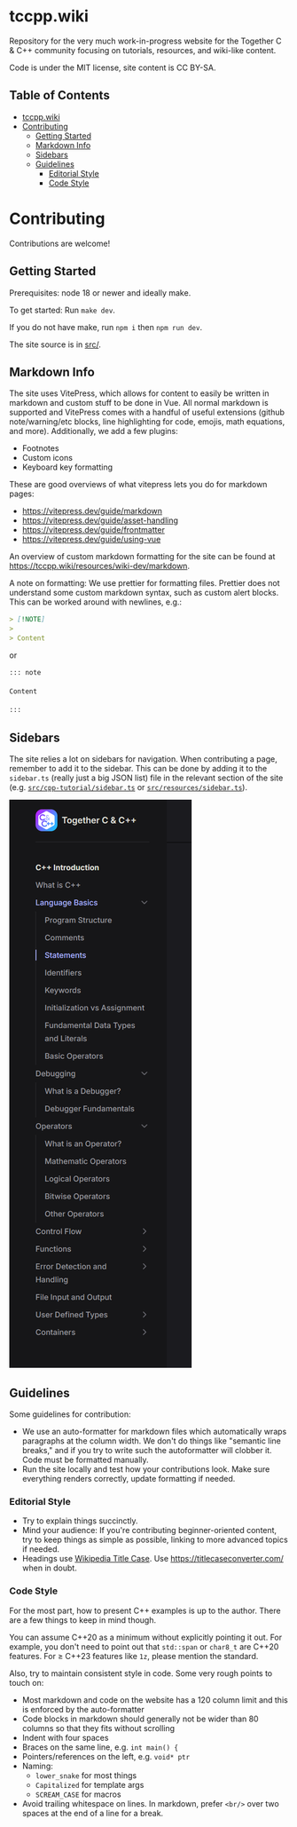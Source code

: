# tccpp.wiki

Repository for the very much work-in-progress website for the Together C & C++ community focusing on tutorials,
resources, and wiki-like content.

Code is under the MIT license, site content is CC BY-SA.

## Table of Contents <!-- omit in toc -->

- [tccpp.wiki](#tccppwiki)
- [Contributing](#contributing)
  - [Getting Started](#getting-started)
  - [Markdown Info](#markdown-info)
  - [Sidebars](#sidebars)
  - [Guidelines](#guidelines)
    - [Editorial Style](#editorial-style)
    - [Code Style](#code-style)

# Contributing

Contributions are welcome!

## Getting Started

Prerequisites: node 18 or newer and ideally make.

To get started: Run `make dev`.

If you do not have make, run `npm i` then `npm run dev`.

The site source is in [src/](src/).

## Markdown Info

The site uses VitePress, which allows for content to easily be written in markdown and custom stuff to be done in Vue.
All normal markdown is supported and VitePress comes with a handful of useful extensions (github note/warning/etc
blocks, line highlighting for code, emojis, math equations, and more). Additionally, we add a few plugins:

- Footnotes
- Custom icons
- Keyboard key formatting

These are good overviews of what vitepress lets you do for markdown pages:

- https://vitepress.dev/guide/markdown
- https://vitepress.dev/guide/asset-handling
- https://vitepress.dev/guide/frontmatter
- https://vitepress.dev/guide/using-vue

An overview of custom markdown formatting for the site can be found at https://tccpp.wiki/resources/wiki-dev/markdown.

A note on formatting: We use prettier for formatting files. Prettier does not understand some custom markdown syntax,
such as custom alert blocks. This can be worked around with newlines, e.g.:

```markdown
> [!NOTE]
>
> Content
```

or

```markdown
::: note

Content

:::
```

## Sidebars

The site relies a lot on sidebars for navigation. When contributing a page, remember to add it to the sidebar. This can
be done by adding it to the `sidebar.ts` (really just a big JSON list) file in the relevant section of the site (e.g.
[`src/cpp-tutorial/sidebar.ts`](src/cpp-tutorial/sidebar.ts) or [`src/resources/sidebar.ts`](src/resources/sidebar.ts)).

![Site Sidebars](./docs/assets/sidebar.png)

## Guidelines

Some guidelines for contribution:

- We use an auto-formatter for markdown files which automatically wraps paragraphs at the column width. We don't do
  things like "semantic line breaks," and if you try to write such the autoformatter will clobber it. Code must be
  formatted manually.
- Run the site locally and test how your contributions look. Make sure everything renders correctly, update formatting
  if needed.

### Editorial Style

- Try to explain things succinctly.
- Mind your audience: If you're contributing beginner-oriented content, try to keep things as simple as possible,
  linking to more advanced topics if needed.
- Headings use
  [Wikipedia Title Case](https://en.wikipedia.org/wiki/Wikipedia:Manual_of_Style/Titles_of_works#Capital_letters). Use
  <https://titlecaseconverter.com/> when in doubt.

### Code Style

For the most part, how to present C++ examples is up to the author. There are a few things to keep in mind though.

You can assume C++20 as a minimum without explicitly pointing it out. For example, you don't need to point out that
`std::span` or `char8_t` are C++20 features. For &ge; C++23 features like `1z`, please mention the standard.

Also, try to maintain consistent style in code. Some very rough points to touch on:

- Most markdown and code on the website has a 120 column limit and this is enforced by the auto-formatter
- Code blocks in markdown should generally not be wider than 80 columns so that they fits without scrolling
- Indent with four spaces
- Braces on the same line, e.g. `int main() {`
- Pointers/references on the left, e.g. `void* ptr`
- Naming:
  - `lower_snake` for most things
  - `Capitalized` for template args
  - `SCREAM_CASE` for macros
- Avoid trailing whitespace on lines. In markdown, prefer `<br/>` over two spaces at the end of a line for a break.
